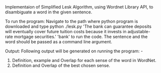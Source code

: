 Implementaion of Simplified Lesk Algorithm, using Wordnet Library API, to disambiguate a word in the given sentence. 

To run the program: Navigate to the path where python program is downloaded and type python ./lesk.py 'The bank can guarantee deposits will eventually cover future tuition costs because it invests in adjustable-rate mortgage securities.' 'bank' to run the code. The sentence and the word should be passed as a command line argument.

Output: Following output will be generated on running the program: -
1.	Definition, example and Overlap for each sense of the word in WordNet.
2.	Definition and Overlap of the best chosen sense.
